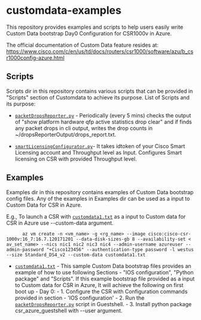 # customdata-examples

This repository provides examples and scripts to help users easily write Custom Data bootstrap Day0 Configuration for CSR1000v in Azure.

The official documentation of Custom Data feature resides at:
https://www.cisco.com/c/en/us/td/docs/routers/csr1000/software/azu/b_csr1000config-azure.html

## Scripts 
Scripts dir in this repository contains various scripts that can be provided in "Scripts" section of Customdata to achieve its purpose. List of Scripts and its purpose: 

* [```packetDropsReporter.py```](scripts/packetDropsReporter.py) - Periodically (every 5 mins) checks the output of "show platform hardware qfp active statistics drop clear" and if finds any packet drops in cli output, writes the drop counts in ~/dropsReporterOutput/drops_report.txt.

* [```smartLicensingConfigurator.py```](scripts/smartLicensingConfigurator.py)- It takes idtoken of your Cisco Smart Licensing account and Throughput level as Input. Configures Smart licensing on CSR with provided Throughput level.

## Examples
Examples dir in this repository contains examples of Custom Data bootstrap config files. Any of the examples in Examples dir can be used as a input to Custom Data for CSR in Azure. 

E.g., To launch a CSR with [```customdata1.txt```](examples/customdata1.txt) as a input to Custom data for CSR in Azure use --custom-data argument.
```
      az vm create -n <vm_name> -g <rg_name> --image cisco:cisco-csr-1000v:16_7:16.7.120171201 --data-disk-sizes-gb 8 --availability-set < av_set_name> --nics nic1 nic2 nic3 nic4 --admin-username azureuser --admin-password "+Cisco123456" --authentication-type password -l westus --size Standard_DS4_v2 --custom-data customdata1.txt
```

* [```customdata1.txt```](examples/customdata1.txt) - This sample Custom Data bootstrap files provides an example of how to use following Sections - "IOS configuration", "Python package" and "Scripts". If this example bootstrap file provided as a input to Custom data for CSR in Azure, It will achieve the following on first boot up - Day 0:
      - 1. Configure the CSR with Configuration commands provided in section - 'IOS configuration'
      - 2. Run the [```packetDropsReporter.py```](scripts/packetDropsReporter.py) script in Guestshell.
      - 3. Install python package csr_azure_guestshell with --user argument.
